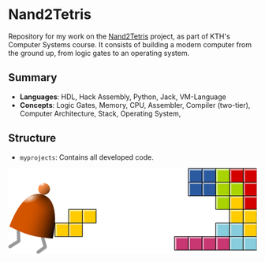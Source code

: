# Nand2Tetris

Repository for my work on the [Nand2Tetris](https://www.nand2tetris.org/) project, as part of KTH's Computer Systems course. It consists of building a modern computer from the ground up, from logic gates to an operating system.

## Summary
- **Languages**: HDL, Hack Assembly, Python, Jack, VM-Language
- **Concepts**: Logic Gates, Memory, CPU, Assembler, Compiler (two-tier), Computer Architecture, Stack, Operating System, 

## Structure
- `myprojects`: Contains all developed code.

![Project Snapshot](image.webp)



